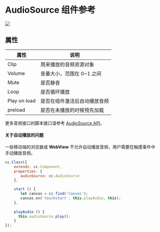 # AudioSource 组件参考

![](../audio/audio/audiosource.png)

## 属性

属性                | 说明
--                  | --
Clip                | 用来播放的音频资源对象
Volume              | 音量大小，范围在 0~1 之间
Mute                | 是否静音
Loop                | 是否循环播放
Play on load        | 是否在组件激活后自动播放音频
preload             | 是否在未播放的时候预先加载

更多音频接口的脚本接口请参考 [AudioSource API](%__APIDOC__%/zh/classes/AudioSource.html)。

#### 关于自动播放的问题

一些移动端的浏览器或 **WebView** 不允许自动播放音频，用户需要在触摸事件中手动播放音频。

```js
cc.Class({
    extends: cc.Component,
    properties: {
       audioSource: cc.AudioSource
    },

    start () {
       let canvas = cc.find('Canvas');
       canvas.on('touchstart', this.playAudio, this);
    },
    
    playAudio () {
      this.audioSource.play();
    }
});
```
